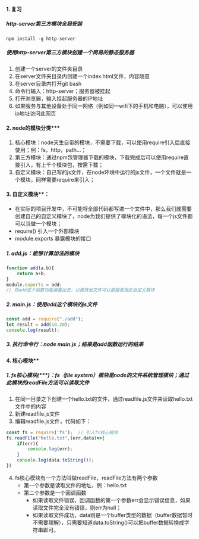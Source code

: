 #### 1. 复习

##### http-server第三方模块全局安装

```node
npm install -g http-server
```

##### 使用http-server第三方模块创建一个简易的静态服务器

1. 创建一个server的文件夹目录
2. 在server文件夹目录内创建一个index.html文件，内容随意
3. 在server目录内打开git bash
4. 命令行输入：http-server；服务器被挂起
5. 打开浏览器，输入挂起服务器的IP地址
6. 如果服务与其他设备处于同一网络（例如同一wifi下的手机和电脑），可以使用ip地址访问此网页

#### 2. node的模块分类***

1. 核心模块：node天生自带的模块，不需要下载，可以使用require引入后直接使用；例：fs，http，path...；
2. 第三方模块：通过npm包管理器下载的模块，下载完成后可以使用require直接引入，有上千个模块包，按需下载；
3. 自定义模块：自己写的js文件，在node环境中运行的js文件，一个文件就是一个模块，同样需要require来引入；

#### 3. 自定义模块**：
* 在实际的项目开发中，不可能将全部代码都写进一个文件中，那么我们就需要创建自己的自定义模块了，node为我们提供了模块化的语法，每一个js文件都可以当做一个模块；
* require()  引入一个外部模块
* module.exports 暴露模块的接口

##### 1. add.js：能够计算加法的模块
```javascript
function add(a,b){
    return a+b;
}
module.exports = add;
// 将add这个函数功能暴露出去，以便其他文件可以直接使用此自定义模块
```
##### 2. main.js：使用add这个模块的js文件
```javascript
const add = require("./add");
let result = add(10,20);
console.log(result);
```
##### 3. 执行命令行：node main.js；结果是add函数运行的结果

#### 4. 核心模块**

##### 1. fs核心模块(***)：fs（file system）模块是node的文件系统管理模块；通过此模块的readFile方法可以读取文件

1. 在同一目录之下创建一个hello.txt的文件，通过readfile.js文件来读取hello.txt文件中的内容
2. 新建readfile.js文件
3. 编辑readfile.js文件，代码如下：
```javascript
const fs = require('fs');  // 引入fs核心模块
fs.readFile("hello.txt",(err,data)=>{
    if(err){
        console.log(err);
    }
    console.log(data.toString());
})
```
4. fs核心模块有一个方法叫做readFile，readFile方法有两个参数
    * 第一个参数是读取文件的地址，例：hello.txt
    * 第二个参数是一个回调函数
        * 如果读取文件错误，回调函数的第一个参数err会显示错误信息，如果读取文件完全没有错误，则err为null；
        * 如果读取文件成功，data则是一个buffer类型的数据（buffer数据暂时不需要理解），只需要知道data.toString()可以把buffer数据转换成字符串即可。
